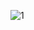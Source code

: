![1](https://user-images.githubusercontent.com/102209060/164476281-41255626-4531-4ae8-9f3f-c3c4ee56fea7.JPG)
